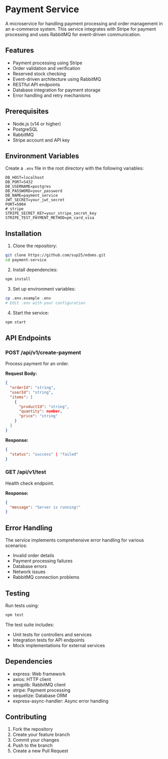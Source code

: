 # Payment Service

A microservice for handling payment processing and order management in an e-commerce system. This service integrates with Stripe for payment processing and uses RabbitMQ for event-driven communication.

## Features

- Payment processing using Stripe
- Order validation and verification
- Reserved stock checking
- Event-driven architecture using RabbitMQ
- RESTful API endpoints
- Database integration for payment storage
- Error handling and retry mechanisms

## Prerequisites

- Node.js (v14 or higher)
- PostgreSQL
- RabbitMQ
- Stripe account and API key

## Environment Variables

Create a `.env` file in the root directory with the following variables:

```env
DB_HOST=localhost
DB_PORT=5432
DB_USERNAME=postgres
DB_PASSWORD=your_password
DB_NAME=payment_service
JWT_SECRET=your_jwt_secret
PORT=5004
# stripe
STRIPE_SECRET_KEY=your_stripe_secret_key
STRIPE_TEST_PAYMENT_METHOD=pm_card_visa
```

## Installation

1. Clone the repository:

```bash
git clone https://github.com/sup25/edoms.git
cd payment-service
```

2. Install dependencies:

```bash
npm install
```

3. Set up environment variables:

```bash
cp .env.example .env
# Edit .env with your configuration
```

4. Start the service:

```bash
npm start
```

## API Endpoints

### POST /api/v1/create-payment

Process payment for an order.

**Request Body:**

```json
{
  "orderId": "string",
  "userId": "string",
  "items": [
    {
      "productId": "string",
      "quantity": number,
      "price": "string"
    }
  ]
}
```

**Response:**

```json
{
  "status": "success" | "failed"
}
```

### GET /api/v1/test

Health check endpoint.

**Response:**

```json
{
  "message": "Server is running!"
}
```

## Error Handling

The service implements comprehensive error handling for various scenarios:

- Invalid order details
- Payment processing failures
- Database errors
- Network issues
- RabbitMQ connection problems

## Testing

Run tests using:

```bash
npm test
```

The test suite includes:

- Unit tests for controllers and services
- Integration tests for API endpoints
- Mock implementations for external services

## Dependencies

- express: Web framework
- axios: HTTP client
- amqplib: RabbitMQ client
- stripe: Payment processing
- sequelize: Database ORM
- express-async-handler: Async error handling

## Contributing

1. Fork the repository
2. Create your feature branch
3. Commit your changes
4. Push to the branch
5. Create a new Pull Request
